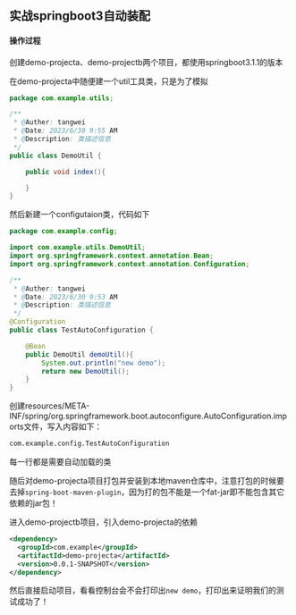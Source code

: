 ## 实战springboot3自动装配



#### 操作过程

创建demo-projecta、demo-projectb两个项目，都使用springboot3.1.1的版本



在demo-projecta中随便建一个util工具类，只是为了模拟

```java
package com.example.utils;

/**
 * @Auther: tangwei
 * @Date: 2023/6/30 9:55 AM
 * @Description: 类描述信息
 */
public class DemoUtil {

    public void index(){

    }
}

```

然后新建一个configutaion类，代码如下

```java
package com.example.config;

import com.example.utils.DemoUtil;
import org.springframework.context.annotation.Bean;
import org.springframework.context.annotation.Configuration;

/**
 * @Auther: tangwei
 * @Date: 2023/6/30 9:53 AM
 * @Description: 类描述信息
 */
@Configuration
public class TestAutoConfiguration {

    @Bean
    public DemoUtil demoUtil(){
      	System.out.println("new demo");
        return new DemoUtil();
    }
}

```



创建resources/META-INF/spring/org.springframework.boot.autoconfigure.AutoConfiguration.imports文件，写入内容如下：

```tex
com.example.config.TestAutoConfiguration
```

每一行都是需要自动加载的类



随后对demo-projecta项目打包并安装到本地maven仓库中，注意打包的时候要去掉`spring-boot-maven-plugin`，因为打的包不能是一个fat-jar即不能包含其它依赖的jar包！



进入demo-projectb项目，引入demo-projecta的依赖

```xml
<dependency>
  <groupId>com.example</groupId>
  <artifactId>demo-projecta</artifactId>
  <version>0.0.1-SNAPSHOT</version>
</dependency>
```

然后直接启动项目，看看控制台会不会打印出`new demo`，打印出来证明我们的测试成功了！

